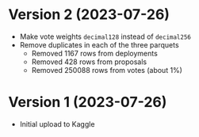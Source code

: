 # Version 2 (2023-07-26)

- Make vote weights `decimal128` instead of `decimal256`
- Remove duplicates in each of the three parquets
  - Removed 1167 rows from deployments
  - Removed 428 rows from proposals
  - Removed 250088 rows from votes (about 1%)


# Version 1 (2023-07-26)
- Initial upload to Kaggle